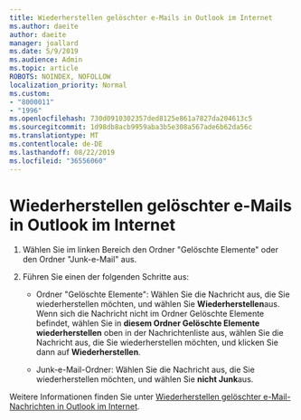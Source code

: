 ```yaml
---
title: Wiederherstellen gelöschter e-Mails in Outlook im Internet
ms.author: daeite
author: daeite
manager: joallard
ms.date: 5/9/2019
ms.audience: Admin
ms.topic: article
ROBOTS: NOINDEX, NOFOLLOW
localization_priority: Normal
ms.custom:
- "8000011"
- "1996"
ms.openlocfilehash: 730d0910302357ded8125e861a7827da204613c5
ms.sourcegitcommit: 1d98db8acb9959aba3b5e308a567ade6b62da56c
ms.translationtype: MT
ms.contentlocale: de-DE
ms.lasthandoff: 08/22/2019
ms.locfileid: "36556060"
---
```

# <a name="recover-deleted-email-in-outlook-on-the-web"></a>Wiederherstellen gelöschter e-Mails in Outlook im Internet

1. Wählen Sie im linken Bereich den Ordner "Gelöschte Elemente" oder den Ordner "Junk-e-Mail" aus.

2. Führen Sie einen der folgenden Schritte aus:

    - Ordner "Gelöschte Elemente": Wählen Sie die Nachricht aus, die Sie wiederherstellen möchten, und wählen Sie **Wiederherstellen**aus. Wenn sich die Nachricht nicht im Ordner Gelöschte Elemente befindet, wählen Sie in **diesem Ordner Gelöschte Elemente wiederherstellen** oben in der Nachrichtenliste aus, wählen Sie die Nachricht aus, die Sie wiederherstellen möchten, und klicken Sie dann auf **Wiederherstellen**.

    - Junk-e-Mail-Ordner: Wählen Sie die Nachricht aus, die Sie wiederherstellen möchten, und wählen Sie **nicht Junk**aus.

Weitere Informationen finden Sie unter [Wiederherstellen gelöschter e-Mail-Nachrichten in Outlook im Internet](https://support.office.com/article/a8ca78ac-4721-4066-95dd-571842e9fb11).